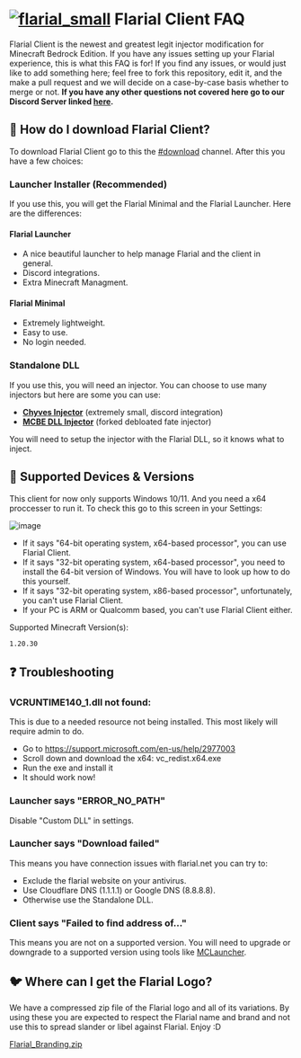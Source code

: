 # [![flarial_small](https://github.com/notchyves/FlarialClientFaq/assets/82107846/8248ee47-3126-4420-8cd5-a3a38ae49b41)](https://discord.gg/flarial-community-1049946152092586054) Flarial Client FAQ

Flarial Client is the newest and greatest legit injector modification for Minecraft Bedrock Edition. If you have any issues setting up your Flarial experience, this is what this FAQ is for! If you find any issues, or would just like to add something here; feel free to fork this repository, edit it, and the make a pull request and we will decide on a case-by-case basis whether to merge or not. **If you have any other questions not covered here go to our Discord Server linked [here](https://discord.gg/flarial-community-1049946152092586054).**

## 📁 How do I download Flarial Client?

To download Flarial Client go to this the [#download](https://discord.com/channels/1049946152092586054/1050115297253793882) channel. After this you have a few choices:

### Launcher Installer (Recommended)
If you use this, you will get the Flarial Minimal and the Flarial Launcher. Here are the differences:
#### Flarial Launcher
- A nice beautiful launcher to help manage Flarial and the client in general.
- Discord integrations.
- Extra Minecraft Managment.

#### Flarial Minimal
- Extremely lightweight.
- Easy to use.
- No login needed.

### Standalone DLL
If you use this, you will need an injector. You can choose to use many injectors but here are some you can use:

- **[Chyves Injector](https://github.com/notchyves/ChyvesInjector/releases/download/publish/Chyjector.zip)** (extremely small, discord integration)
- **[MCBE DLL Injector](https://github.com/ambiennt/MCBE-DLL-Injector)** (forked debloated fate injector)

You will need to setup the injector with the Flarial DLL, so it knows what to inject.

## 📱 Supported Devices & Versions
This client for now only supports Windows 10/11. And you need a x64 proccesser to run it. To check this go to this screen in your Settings:

![image](https://github.com/notchyves/FlarialClientFaq/assets/82107846/1a6ad2fb-16bd-41a5-b08e-5b9252d75f9c)


- If it says "64-bit operating system, x64-based processor", you can use Flarial Client.
- If it says "32-bit operating system, x64-based processor", you need to install the 64-bit version of Windows. You will have to look up how to do this yourself.
- If it says "32-bit operating system, x86-based processor", unfortunately, you can't use Flarial Client.
- If your PC is ARM or Qualcomm based, you can't use Flarial Client either.

Supported Minecraft Version(s):
```
1.20.30
```


## ❓ Troubleshooting

### VCRUNTIME140_1.dll not found:
This is due to a needed resource not being installed. This most likely will require admin to do.
- Go to https://support.microsoft.com/en-us/help/2977003
- Scroll down and download the x64: vc_redist.x64.exe
- Run the exe and install it
- It should work now!

### Launcher says "ERROR_NO_PATH"
Disable "Custom DLL" in settings.

### Launcher says "Download failed"
This means you have connection issues with flarial.net you can try to:
- Exclude the flarial website on your antivirus.
- Use Cloudflare DNS (1.1.1.1) or Google DNS (8.8.8.8).
- Otherwise use the Standalone DLL.

### Client says "Failed to find address of..."
This means you are not on a supported version. You will need to upgrade or downgrade to a supported version using tools like [MCLauncher](https://github.com/MCMrARM/mc-w10-version-launcher).

## 🐦 Where can I get the Flarial Logo?
We have a compressed zip file of the Flarial logo and all of its variations. By using these you are expected to respect the Flarial name and brand and not use this to spread slander or  libel against Flarial. Enjoy :D

[Flarial_Branding.zip](https://github.com/notchyves/FlarialClientFaq/files/12777353/Flarial_Branding.zip)
